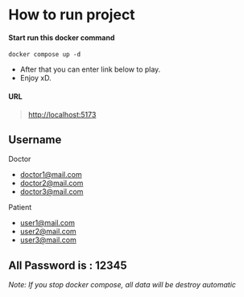 # How to run project
#### Start run this docker command

```docker compose up -d```
 - After that you can enter link below to play.
 - Enjoy xD.

#### URL
>[http://localhost:5173](http://localhost:5173)


## Username
Doctor
- doctor1@mail.com
- doctor2@mail.com
- doctor3@mail.com

Patient
- user1@mail.com
- user2@mail.com
- user3@mail.com

**All Password is : 12345**
---
*Note: If you stop docker compose, all data will be destroy automatic*